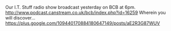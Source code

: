 Our I.T. Stuff radio show broadcast yesterday on BCB at 6pm.  http://www.podcast.canstream.co.uk/bcb/index.php?id=16259  Wherein you will discover… https://plus.google.com/109440170884180647149/posts/aE2R3G87WUV